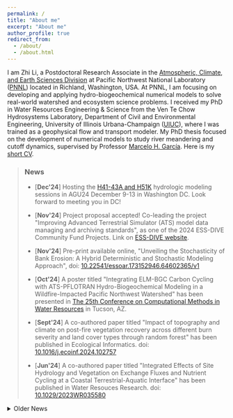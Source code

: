```yaml
---
permalink: /
title: "About me"
excerpt: "About me"
author_profile: true
redirect_from: 
  - /about/
  - /about.html
---
```


I am Zhi Li, a Postdoctoral Research Associate in the [Atmospheric, Climate, and Earth Sciences Division](https://www.pnnl.gov/atmospheric-climate-and-earth-sciences-division) at Pacific Northwest National Laboratory ([PNNL](https://www.pnnl.gov/)) located in Richland, Washington, USA. At PNNL, I am focusing on developing and applying hydro-biogeochemical numerical models to solve real-world watershed and ecosystem science problems. I received my PhD in Water Resources Engineering & Science from the Ven Te Chow Hydrosystems Laboratory, Department of Civil and Environmental Engineering, University of Illinois Urbana-Champaign ([UIUC](https://illinois.edu/)), where I was trained as a geophysical flow and transport modeler. My PhD thesis focused on the development of numerical models to study river meandering and cutoff dynamics, supervised by Professor [Marcelo H. García](https://cee.illinois.edu/directory/profile/mhgarcia). Here is my [short CV](https://zhilihydro.github.io/cv/).

> ### News
>  - [**Dec'24**] Hosting the [H41-43A and H51K](https://agu.confex.com/agu/agu24/meetingapp.cgi/Session/236451) hydrologic modeling sessions in AGU24 December 9-13 in Washington DC. Look forward to meeting you in DC! 
>
>  - [**Nov'24**] Project proposal accepted! Co-leading the project "Improving Advanced Terrestrial Simulator (ATS) model data managing and archiving standards", as one of the 2024 ESS-DIVE Community Fund Projects. Link on [ESS-DIVE website](https://ess-dive.lbl.gov/2024/11/07/2024-ess-dive-community-fund-projects-announcement/).
>
>  - [**Nov'24**] Pre-print available online, "Unveiling the Stochasticity of Bank Erosion: A Hybrid Deterministic and Stochastic Modeling Approach", doi: [10.22541/essoar.173152946.64602365/v1](https://doi.org/10.22541/essoar.173152946.64602365/v1)
>
>  - [**Oct'24**] A poster titled "Integrating ELM-BGC Carbon Cycling with ATS-PFLOTRAN Hydro-Biogeochemical Modeling in a Wildfire-Impacted Pacific Northwest Watershed" has been presented in [The 25th Conference on Computational Methods in Water Resources](https://cmwrconference.org/) in Tucson, AZ. 
>
>  - [**Sept'24**] A co-authored paper titled "Impact of topography and climate on post-fire vegetation recovery across different burn severity and land cover types through random forest" has been published in Ecological Informatics. doi: [10.1016/j.ecoinf.2024.102757](https://doi.org/10.1016/j.ecoinf.2024.102757)
>
>  - [**Jun'24**] A co-authored paper titled "Integrated Effects of Site Hydrology and Vegetation on Exchange Fluxes and Nutrient Cycling at a Coastal Terrestrial-Aquatic Interface" has been published in Water Resouces Research. doi: [10.1029/2023WR035580](https://doi.org/10.1029/2023WR035580)



<details>
  <summary>Older News</summary>`

<ul>
  <li>[<b>Dec'23</b>] Co-convened the GC51R Wildfire Impacts session and presented the poster titled "Modeling the fates of pyrogenic carbon in the wildfire-impacted Pacific Northwest watersheds" in AGU Fall Meeting 2023 in San Francisco, CA. </li>
  <li>[<b>Sep'23</b>] The preprint of a first-author paper titled "Evaluating the effects of burn severity and precipitation on post-fire watershed responses using distributed hydrologic models" has been published in ESS Open Archive. doi: 10.22541/essoar.170224575.51711472/v1 </li>
  <li>[<b>Sep'23</b>] A co-authored paper titled "A hydrogeophysical framework to assess infiltration during a simulated ecosystem-scale flooding experiment" has been published in the Journal of Hydrology. doi: 10.1016/j.jhydrol.2023.130243 </li>
  <li>[<b>Aug'23</b>] A first-author paper titled "High-resolution modeling of meander neck cutoffs: laboratory and field scales" has been published in Frontiers in Earth Science. doi: 10.3389/feart.2023.1208782 </li>
  <li>[<b>May'23</b>] A poster titled "Watershed hydrologic and biogeochemical responses to wildfires in the Pacific Northwest" has been presented in 2023 ESS PI meeting in Bethesda, MD. </li>
  <li>[<b>Dec'22</b>] A poster titled "Evaluating the transport of wildfire-induced pyrogenic nutrients in a grassland-shrub dominant watershed using a high-res numerical model" has been presented in AGU Fall Meeting 2022. </li>
  <li>[<b>Dec'22</b>] A poster titled "Obtaining synthetic riverbed topography of meandering rivers from satellite imagery: a case study of the Tallahatchie River, Mississippi" has been presented in AGU Fall Meeting 2022.</li>
  <li>[<b>Mar'22</b>] I start working as a Postdoctoral Research Associate at Pacific Northwest National Laboratory (PNNL). </li>
  <li>[<b>Feb'22</b>] I successfully defended my doctoral thesis. </li>
  <li>[<b>Fall'21</b>] Paper accepted! Our paper titled "Impact of Lake Michigan Water Level Rise on Complex Bidirectional Flow in the Chicago Area Waterway System (CAWS)" has been accpeted for publication in the Journal of Great Lakes Research. doi: 10.1016/j.jglr.2021.10.008 </li>
  <li>[<b>Fall'21</b>] A co-authored abstract titled "An integrated river planform and sandbar detection tool based on Google Earth Engine and its application in the Yazoo-Mississippi Delta with high-resolution satellite images" has been accepted by AGU Fall Meeting 2021. Paper Number: H15M-1191. </li>
  <li>[<b>Spring'21</b>] Obtained the Graduate College Mentoring Certificate, "In recognition of completion of the Illinois Graduate Mentoring Program". </li>
  <li>[<b>Spring'21</b>] The pyRiverBed paper has been accepted for publication in Computers & Geosciences. doi: 10.1016/j.cageo.2021.104755 </li>
</ul>  

</details>
